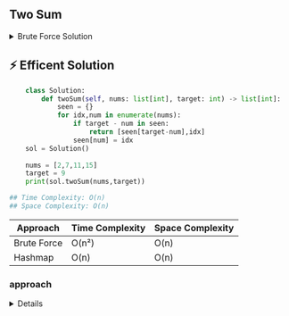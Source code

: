 ## Two Sum
<details>
<summary>Brute Force Solution</summary>
    
```python
    class Solution:
        def twoSum(self, nums: list[int], target: int) -> list[int]:
            for i in range(len(nums)):
                for j in range(i+1,len(nums)):
                    if nums[i] + nums[j] == target:
                        return [i,j]
    sol = Solution()
    
    nums = [2,7,11,15]
    target = 9
    print(sol.twoSum(nums,target))

## Time Complexity: O(n**2)
## Space Complexity: O(n)
```
</details>

## ⚡ Efficent Solution

```python
    class Solution:
        def twoSum(self, nums: list[int], target: int) -> list[int]:
            seen = {}
            for idx,num in enumerate(nums):
                if target - num in seen:
                    return [seen[target-num],idx]
                seen[num] = idx
    sol = Solution()
    
    nums = [2,7,11,15]
    target = 9
    print(sol.twoSum(nums,target))

## Time Complexity: O(n)
## Space Complexity: O(n)
```
| Approach       | Time Complexity | Space Complexity |
|----------------|-----------------|------------------|
| Brute Force    | O(n²)           | O(n)             |
| Hashmap        | O(n)            | O(n)             |

### approach
<details>
    
    1) while iterating through for-loop always index will be first
    2) we then check if 'target-num' is in seen(initialize seen at the start)
    3) if it is then we return index of this one by 'idx' & that one by 'seen[target-num]' --> gives another index
    4) else we tell seen[num] = idx(here we assign 'idx' & 'num' to seen)[So, that 'idx' of seen && 'idx' of nums is always same]
    
</details>
